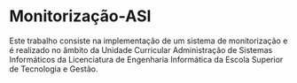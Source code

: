 # Monitorização-ASI
Este trabalho consiste na implementação de um sistema de monitorização e é realizado no âmbito da Unidade Curricular Administração de Sistemas Informáticos da Licenciatura de Engenharia Informática da Escola Superior de Tecnologia e Gestão.

